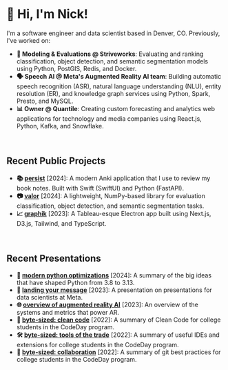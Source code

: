 # 👋 Hi, I'm Nick!

I'm a software engineer and data scientist based in Denver, CO. Previously, I've worked on:
- **🧮 Modeling & Evaluations @ Striveworks**: Evaluating and ranking classification, object detection, and semantic segmentation models using Python, PostGIS, Redis, and Docker.
- **🗣️ Speech AI @ Meta's Augmented Reality AI team**: Building automatic speech recognition (ASR), natural language understanding (NLU), entity resolution (ER), and knowledge graph services using Python, Spark, Presto, and MySQL. 
- **📊 Owner @ Quantile**: Creating custom forecasting and analytics web applications for technology and media companies using React.js, Python, Kafka, and Snowflake.
<p> <br> </p>

## Recent Public Projects
- **📚 [persist](https://github.com/ntlind/persist)** [2024]: A modern Anki application that I use to review my book notes. Built with Swift (SwiftUI) and Python (FastAPI).
- **📷 [valor](https://github.com/Striveworks/valor)** [2024]: A lightweight, NumPy-based library for evaluation classification, object detection, and semantic segmentation tasks.
- **📈 [graphik](https://github.com/ntlind/tableau_electron_app)** [2023]: A Tableau-esque Electron app built using Next.js, D3.js, Tailwind, and TypeScript.
<p> <br> </p>

## Recent Presentations
- **🐍 [modern python optimizations](https://docs.google.com/presentation/d/1Z5s44lZi2pqYHg5HFNvBYfrISeFVLmWsLNKzSU3Rk7U/edit?usp=sharing)** [2024]: A summary of the big ideas that have shaped Python from 3.8 to 3.13.
- **📣 [landing your message](https://docs.google.com/presentation/d/15_Dczcu82eCRBkw6yG8S6bZyZc8dHAY9wueQXKE8uvs/edit?usp=sharing)** [2023]: A presentation on presentations for data scientists at Meta.
- **🌐 [overview of augmented reality AI](https://docs.google.com/presentation/d/1Hj_AyZeL3TtZm3dHaczhFy-Jq2yUgVHTwKtYeK5Adw8/edit#slide=id.g24f2ec7d552_0_0)** [2023]: An overview of the systems and metrics that power AR.
- **🧹 [byte-sized: clean code](https://docs.google.com/presentation/d/1j6TfXi0m0JnZq3kPhWY3hjbKxUi38DOd/edit#slide=id.p10)** [2022]: A summary of Clean Code for college students in the CodeDay program.
- **🛠️ [byte-sized: tools of the trade](https://docs.google.com/presentation/d/1Yq73_h-r4safix2l2qCDZq2sqQRNUR82/edit#slide=id.p1)** [2022]: A summary of useful IDEs and extensions for college students in the CodeDay program.
- **🤝 [byte-sized: collaboration](https://docs.google.com/presentation/d/1-X3aKx7q9bd9uk9eYnIE8gstlLWZzyT8/edit#slide=id.p8)** [2022]: A summary of git best practices for college students in the CodeDay program.
